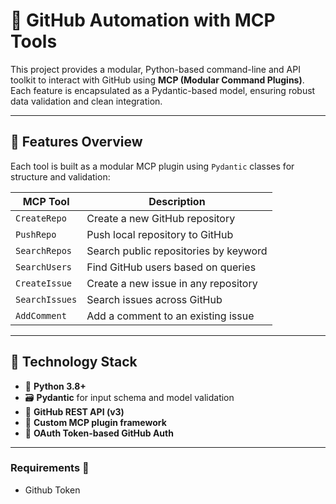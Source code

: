 # 🔧 GitHub Automation with MCP Tools

This project provides a modular, Python-based command-line and API toolkit to interact with GitHub using **MCP (Modular Command Plugins)**. Each feature is encapsulated as a Pydantic-based model, ensuring robust data validation and clean integration.

---

## 🚀 Features Overview

Each tool is built as a modular MCP plugin using `Pydantic` classes for structure and validation:

| MCP Tool         | Description                                |
|------------------|--------------------------------------------|
| `CreateRepo`     | Create a new GitHub repository             |
| `PushRepo`       | Push local repository to GitHub            |
| `SearchRepos`    | Search public repositories by keyword      |
| `SearchUsers`    | Find GitHub users based on queries         |
| `CreateIssue`    | Create a new issue in any repository       |
| `SearchIssues`   | Search issues across GitHub                |
| `AddComment`     | Add a comment to an existing issue         |

---

## 🧱 Technology Stack

- 🐍 **Python 3.8+**
- 🗃️ **Pydantic** for input schema and model validation
- 🔗 **GitHub REST API (v3)**
- 🧰 **Custom MCP plugin framework**
- 🔐 **OAuth Token-based GitHub Auth**

---
### Requirements 🔧
- Github Token




